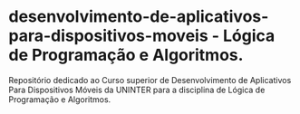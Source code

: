# desenvolvimento-de-aplicativos-para-dispositivos-moveis - Lógica de Programação e Algoritmos.
Repositório dedicado ao Curso superior de Desenvolvimento de Aplicativos Para Dispositivos Móveis da UNINTER para a disciplina de Lógica de Programação e Algoritmos.
